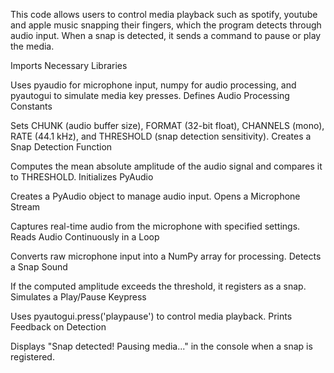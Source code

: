 This code allows users to control media playback such as spotify, youtube and apple music snapping their fingers,
which the program detects through audio input. When a snap is detected, it sends a command to pause or play the media.

Imports Necessary Libraries

Uses pyaudio for microphone input, numpy for audio processing, and pyautogui to simulate media key presses.
Defines Audio Processing Constants

Sets CHUNK (audio buffer size), FORMAT (32-bit float), CHANNELS (mono), RATE (44.1 kHz), and THRESHOLD (snap detection sensitivity).
Creates a Snap Detection Function

Computes the mean absolute amplitude of the audio signal and compares it to THRESHOLD.
Initializes PyAudio

Creates a PyAudio object to manage audio input.
Opens a Microphone Stream

Captures real-time audio from the microphone with specified settings.
Reads Audio Continuously in a Loop

Converts raw microphone input into a NumPy array for processing.
Detects a Snap Sound

If the computed amplitude exceeds the threshold, it registers as a snap.
Simulates a Play/Pause Keypress

Uses pyautogui.press('playpause') to control media playback.
Prints Feedback on Detection

Displays "Snap detected! Pausing media..." in the console when a snap is registered.
